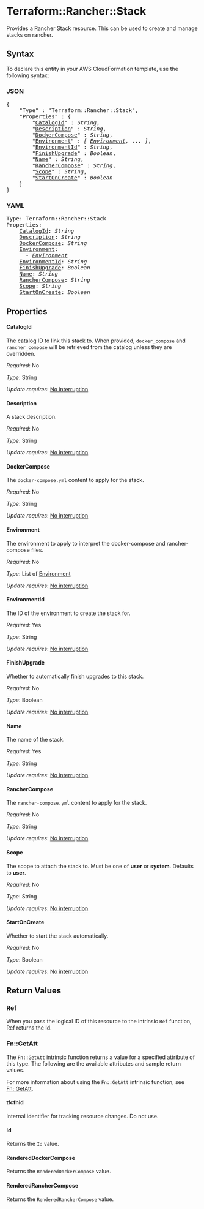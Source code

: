 # Terraform::Rancher::Stack

Provides a Rancher Stack resource. This can be used to create and manage stacks on rancher.

## Syntax

To declare this entity in your AWS CloudFormation template, use the following syntax:

### JSON

<pre>
{
    "Type" : "Terraform::Rancher::Stack",
    "Properties" : {
        "<a href="#catalogid" title="CatalogId">CatalogId</a>" : <i>String</i>,
        "<a href="#description" title="Description">Description</a>" : <i>String</i>,
        "<a href="#dockercompose" title="DockerCompose">DockerCompose</a>" : <i>String</i>,
        "<a href="#environment" title="Environment">Environment</a>" : <i>[ <a href="environment.md">Environment</a>, ... ]</i>,
        "<a href="#environmentid" title="EnvironmentId">EnvironmentId</a>" : <i>String</i>,
        "<a href="#finishupgrade" title="FinishUpgrade">FinishUpgrade</a>" : <i>Boolean</i>,
        "<a href="#name" title="Name">Name</a>" : <i>String</i>,
        "<a href="#ranchercompose" title="RancherCompose">RancherCompose</a>" : <i>String</i>,
        "<a href="#scope" title="Scope">Scope</a>" : <i>String</i>,
        "<a href="#startoncreate" title="StartOnCreate">StartOnCreate</a>" : <i>Boolean</i>
    }
}
</pre>

### YAML

<pre>
Type: Terraform::Rancher::Stack
Properties:
    <a href="#catalogid" title="CatalogId">CatalogId</a>: <i>String</i>
    <a href="#description" title="Description">Description</a>: <i>String</i>
    <a href="#dockercompose" title="DockerCompose">DockerCompose</a>: <i>String</i>
    <a href="#environment" title="Environment">Environment</a>: <i>
      - <a href="environment.md">Environment</a></i>
    <a href="#environmentid" title="EnvironmentId">EnvironmentId</a>: <i>String</i>
    <a href="#finishupgrade" title="FinishUpgrade">FinishUpgrade</a>: <i>Boolean</i>
    <a href="#name" title="Name">Name</a>: <i>String</i>
    <a href="#ranchercompose" title="RancherCompose">RancherCompose</a>: <i>String</i>
    <a href="#scope" title="Scope">Scope</a>: <i>String</i>
    <a href="#startoncreate" title="StartOnCreate">StartOnCreate</a>: <i>Boolean</i>
</pre>

## Properties

#### CatalogId

The catalog ID to link this stack to. When provided, `docker_compose` and `rancher_compose` will be retrieved from the catalog unless they are overridden.

_Required_: No

_Type_: String

_Update requires_: [No interruption](https://docs.aws.amazon.com/AWSCloudFormation/latest/UserGuide/using-cfn-updating-stacks-update-behaviors.html#update-no-interrupt)

#### Description

A stack description.

_Required_: No

_Type_: String

_Update requires_: [No interruption](https://docs.aws.amazon.com/AWSCloudFormation/latest/UserGuide/using-cfn-updating-stacks-update-behaviors.html#update-no-interrupt)

#### DockerCompose

The `docker-compose.yml` content to apply for the stack.

_Required_: No

_Type_: String

_Update requires_: [No interruption](https://docs.aws.amazon.com/AWSCloudFormation/latest/UserGuide/using-cfn-updating-stacks-update-behaviors.html#update-no-interrupt)

#### Environment

The environment to apply to interpret the docker-compose and rancher-compose files.

_Required_: No

_Type_: List of <a href="environment.md">Environment</a>

_Update requires_: [No interruption](https://docs.aws.amazon.com/AWSCloudFormation/latest/UserGuide/using-cfn-updating-stacks-update-behaviors.html#update-no-interrupt)

#### EnvironmentId

The ID of the environment to create the stack for.

_Required_: Yes

_Type_: String

_Update requires_: [No interruption](https://docs.aws.amazon.com/AWSCloudFormation/latest/UserGuide/using-cfn-updating-stacks-update-behaviors.html#update-no-interrupt)

#### FinishUpgrade

Whether to automatically finish upgrades to this stack.

_Required_: No

_Type_: Boolean

_Update requires_: [No interruption](https://docs.aws.amazon.com/AWSCloudFormation/latest/UserGuide/using-cfn-updating-stacks-update-behaviors.html#update-no-interrupt)

#### Name

The name of the stack.

_Required_: Yes

_Type_: String

_Update requires_: [No interruption](https://docs.aws.amazon.com/AWSCloudFormation/latest/UserGuide/using-cfn-updating-stacks-update-behaviors.html#update-no-interrupt)

#### RancherCompose

The `rancher-compose.yml` content to apply for the stack.

_Required_: No

_Type_: String

_Update requires_: [No interruption](https://docs.aws.amazon.com/AWSCloudFormation/latest/UserGuide/using-cfn-updating-stacks-update-behaviors.html#update-no-interrupt)

#### Scope

The scope to attach the stack to. Must be one of **user** or **system**. Defaults to **user**.

_Required_: No

_Type_: String

_Update requires_: [No interruption](https://docs.aws.amazon.com/AWSCloudFormation/latest/UserGuide/using-cfn-updating-stacks-update-behaviors.html#update-no-interrupt)

#### StartOnCreate

Whether to start the stack automatically.

_Required_: No

_Type_: Boolean

_Update requires_: [No interruption](https://docs.aws.amazon.com/AWSCloudFormation/latest/UserGuide/using-cfn-updating-stacks-update-behaviors.html#update-no-interrupt)

## Return Values

### Ref

When you pass the logical ID of this resource to the intrinsic `Ref` function, Ref returns the Id.

### Fn::GetAtt

The `Fn::GetAtt` intrinsic function returns a value for a specified attribute of this type. The following are the available attributes and sample return values.

For more information about using the `Fn::GetAtt` intrinsic function, see [Fn::GetAtt](https://docs.aws.amazon.com/AWSCloudFormation/latest/UserGuide/intrinsic-function-reference-getatt.html).

#### tfcfnid

Internal identifier for tracking resource changes. Do not use.

#### Id

Returns the <code>Id</code> value.

#### RenderedDockerCompose

Returns the <code>RenderedDockerCompose</code> value.

#### RenderedRancherCompose

Returns the <code>RenderedRancherCompose</code> value.


